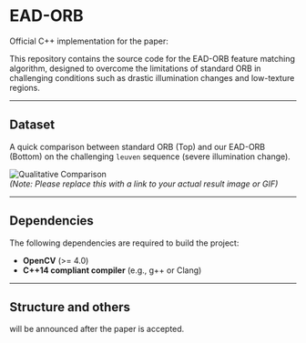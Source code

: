 # EAD-ORB

Official C++ implementation for the paper:  


This repository contains the source code for the EAD-ORB feature matching algorithm, designed to overcome the limitations of standard ORB in challenging conditions such as drastic illumination changes and low-texture regions.

---

## Dataset

A quick comparison between standard ORB (Top) and our EAD-ORB (Bottom) on the challenging `leuven` sequence (severe illumination change).

![Qualitative Comparison](https://i.imgur.com/your-image-link.gif)  
*(Note: Please replace this with a link to your actual result image or GIF)*

---

## Dependencies

The following dependencies are required to build the project:

* **OpenCV** (>= 4.0)
* **C++14 compliant compiler** (e.g., g++ or Clang)

---

## Structure and others

will be announced after the paper is accepted.
